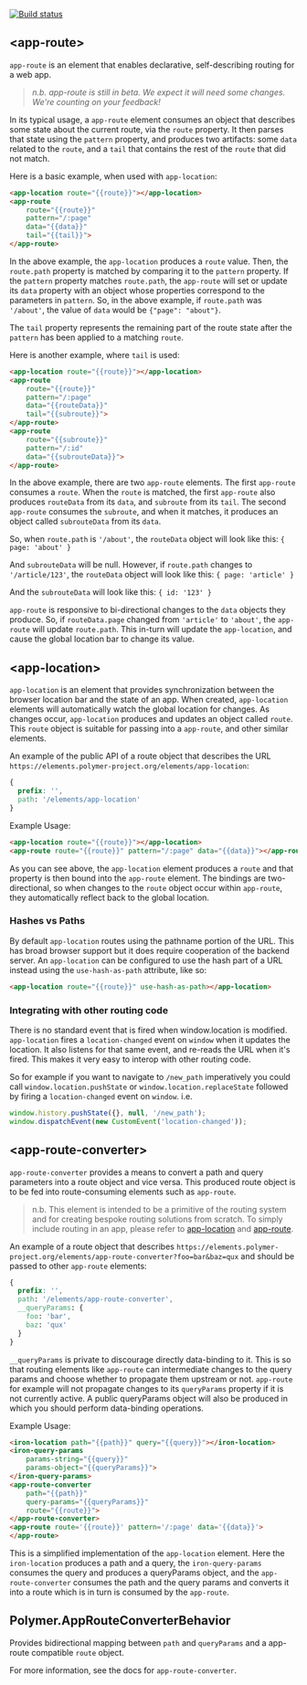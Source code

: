 
<!---

This README is automatically generated from the comments in these files:
app-location.html  app-route-converter-behavior.html  app-route-converter.html  app-route.html

Edit those files, and our readme bot will duplicate them over here!
Edit this file, and the bot will squash your changes :)

The bot does some handling of markdown. Please file a bug if it does the wrong
thing! https://github.com/PolymerLabs/tedium/issues

-->

[![Build status](https://travis-ci.org/PolymerElements/app-route.svg?branch=master)](https://travis-ci.org/PolymerElements/app-route)


## &lt;app-route&gt;

`app-route` is an element that enables declarative, self-describing routing
for a web app.

> *n.b. app-route is still in beta. We expect it will need some changes. We're counting on your feedback!*

In its typical usage, a `app-route` element consumes an object that describes
some state about the current route, via the `route` property. It then parses
that state using the `pattern` property, and produces two artifacts: some `data`
related to the `route`, and a `tail` that contains the rest of the `route` that
did not match.

Here is a basic example, when used with `app-location`:

```html
<app-location route="{{route}}"></app-location>
<app-route
    route="{{route}}"
    pattern="/:page"
    data="{{data}}"
    tail="{{tail}}">
</app-route>
```

In the above example, the `app-location` produces a `route` value. Then, the
`route.path` property is matched by comparing it to the `pattern` property. If
the `pattern` property matches `route.path`, the `app-route` will set or update
its `data` property with an object whose properties correspond to the parameters
in `pattern`. So, in the above example, if `route.path` was `'/about'`, the value
of `data` would be `{"page": "about"}`.

The `tail` property represents the remaining part of the route state after the
`pattern` has been applied to a matching `route`.

Here is another example, where `tail` is used:

```html
<app-location route="{{route}}"></app-location>
<app-route
    route="{{route}}"
    pattern="/:page"
    data="{{routeData}}"
    tail="{{subroute}}">
</app-route>
<app-route
    route="{{subroute}}"
    pattern="/:id"
    data="{{subrouteData}}">
</app-route>
```

In the above example, there are two `app-route` elements. The first
`app-route` consumes a `route`. When the `route` is matched, the first
`app-route` also produces `routeData` from its `data`, and `subroute` from
its `tail`. The second `app-route` consumes the `subroute`, and when it
matches, it produces an object called `subrouteData` from its `data`.

So, when `route.path` is `'/about'`, the `routeData` object will look like
this: `{ page: 'about' }`

And `subrouteData` will be null. However, if `route.path` changes to
`'/article/123'`, the `routeData` object will look like this:
`{ page: 'article' }`

And the `subrouteData` will look like this: `{ id: '123' }`

`app-route` is responsive to bi-directional changes to the `data` objects
they produce. So, if `routeData.page` changed from `'article'` to `'about'`,
the `app-route` will update `route.path`. This in-turn will update the
`app-location`, and cause the global location bar to change its value.



## &lt;app-location&gt;

`app-location` is an element that provides synchronization between the
browser location bar and the state of an app. When created, `app-location`
elements will automatically watch the global location for changes. As changes
occur, `app-location` produces and updates an object called `route`. This
`route` object is suitable for passing into a `app-route`, and other similar
elements.

An example of the public API of a route object that describes the URL
`https://elements.polymer-project.org/elements/app-location`:

```css
{
  prefix: '',
  path: '/elements/app-location'
}
```

Example Usage:

```html
<app-location route="{{route}}"></app-location>
<app-route route="{{route}}" pattern="/:page" data="{{data}}"></app-route>
```

As you can see above, the `app-location` element produces a `route` and that
property is then bound into the `app-route` element. The bindings are two-
directional, so when changes to the `route` object occur within `app-route`,
they automatically reflect back to the global location.

### Hashes vs Paths

By default `app-location` routes using the pathname portion of the URL. This has
broad browser support but it does require cooperation of the backend server. An
`app-location` can be configured to use the hash part of a URL instead using
the `use-hash-as-path` attribute, like so:

```html
<app-location route="{{route}}" use-hash-as-path></app-location>
```

### Integrating with other routing code

There is no standard event that is fired when window.location is modified.
`app-location` fires a `location-changed` event on `window` when it updates the
location. It also listens for that same event, and re-reads the URL when it's
fired. This makes it very easy to interop with other routing code.

So for example if you want to navigate to `/new_path` imperatively you could
call `window.location.pushState` or `window.location.replaceState` followed by
firing a `location-changed` event on `window`. i.e.

```javascript
window.history.pushState({}, null, '/new_path');
window.dispatchEvent(new CustomEvent('location-changed'));
```



## &lt;app-route-converter&gt;

`app-route-converter` provides a means to convert a path and query
parameters into a route object and vice versa. This produced route object
is to be fed into route-consuming elements such as `app-route`.

> n.b. This element is intended to be a primitive of the routing system and for
creating bespoke routing solutions from scratch. To simply include routing in
an app, please refer to [app-location](https://github.com/PolymerElements/app-route/blob/master/app-location.html)
and [app-route](https://github.com/PolymerElements/app-route/blob/master/app-route.html).

An example of a route object that describes
`https://elements.polymer-project.org/elements/app-route-converter?foo=bar&baz=qux`
and should be passed to other `app-route` elements:

```css
{
  prefix: '',
  path: '/elements/app-route-converter',
  __queryParams: {
    foo: 'bar',
    baz: 'qux'
  }
}
```

`__queryParams` is private to discourage directly data-binding to it. This is so
that routing elements like `app-route` can intermediate changes to the query
params and choose whether to propagate them upstream or not. `app-route` for
example will not propagate changes to its `queryParams` property if it is not
currently active. A public queryParams object will also be produced in which you
should perform data-binding operations.

Example Usage:

```html
<iron-location path="{{path}}" query="{{query}}"></iron-location>
<iron-query-params
    params-string="{{query}}"
    params-object="{{queryParams}}">
</iron-query-params>
<app-route-converter
    path="{{path}}"
    query-params="{{queryParams}}"
    route="{{route}}">
</app-route-converter>
<app-route route='{{route}}' pattern='/:page' data='{{data}}'>
</app-route>
```

This is a simplified implementation of the `app-location` element. Here the
`iron-location` produces a path and a query, the `iron-query-params` consumes
the query and produces a queryParams object, and the `app-route-converter`
consumes the path and the query params and converts it into a route which is in
turn is consumed by the `app-route`.



## Polymer.AppRouteConverterBehavior

Provides bidirectional mapping between `path` and `queryParams` and a
app-route compatible `route` object.

For more information, see the docs for `app-route-converter`.


